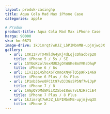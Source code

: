 ```yaml
---
layout: produk-casinghp
title: Aqua Cola Mad Max iPhone Case
categories: apple

# Produk
product-title: Aqua Cola Mad Max iPhone Case
harga: 90000
sku: hn-0873
image-drive: 1kJimrqt7wKJZ_LbPIMbmMB-upjmjwq3X
gallery:
  - url: 1XKIzFvTX4NldA4yKj4dLqjcQhacb7p2O
    title: iPhone 5 / 5s / SE
  - url: 1SYUoKzolVexMUU2gO4WGKe8mVVKsDhqP
    title: iPhone 6 / 6s
  - url: 1IvI1p14ShoX6TcmmoXNyFlQ5p9Fx1469
    title: iPhone 6 Plus / 6s Plus
  - url: 1P1nb36vo0FC1t97vDJ3Gs5P5Nf7wiJpP
    title: iPhone 7 / 8
  - url: 1AGpQYDMdEMiLXZ5beI8ou7vLNzHzCiE4
    title: iPhone 7 Plus / 8 Plus
  - url: 1kJimrqt7wKJZ_LbPIMbmMB-upjmjwq3X
    title: iPhone X
---
```

